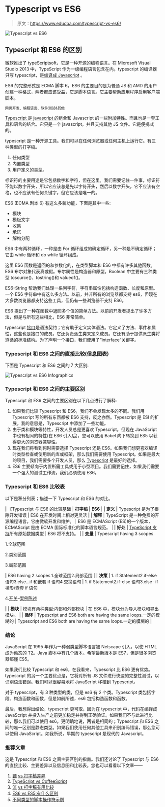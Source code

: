 # Typescript vs ES6

> 原文：<https://www.educba.com/typescript-vs-es6/>

![Typescript vs ES6](img/ea220f4509de774423ec518891e5d07d.png)



## Typescript 和 ES6 的区别

微软推出了 typeScriptsoft，它是一种开源的编程语言。在 Microsoft Visual Studio 2013 中，TypeScript 作为一级编程语言包含在内。typescript 的编译器只写 typescript，是[编译成 Javascript](https://www.educba.com/javascript-interview-questions/) 。

ES6 的完整形式是 ECMA 脚本 6。ES6 的主要目的是为普通 JS 和 AMD 的用户创建一种格式，两者都应该受益，它是脚本语言。它主要帮助应用程序启用客户端脚本。

<small>网页开发、编程语言、软件测试&其他</small>

[Typescript 是 javascript 的](https://www.educba.com/what-is-typescript/)组合和 Javascript 的一些[附加特性](https://www.educba.com/features-of-javascript/)。而且也是一套工具和语言的结合。它只是一个 javascript，并且支持其他 JS 文件。它是便携式的。

typescript 是一种开源工具。我们可以在任何浏览器或任何主机上运行它。有三种类型的打字稿。

1.  任何类型
2.  内置类型
3.  用户定义的类型。

标识符的主要用途是它包括数字和字符，但在这里，我们需要记住一件事，标识符不能以数字开头，所以它应该总是先以字符开头，然后以数字开头。它不应该有空格，也不应该有任何关键字，但它应该是唯一的。

ES6 (ECMA 剧本 6) 有这么多新功能，下面是其中一些:

*   模块
*   模板文字
*   收集
*   承诺
*   解构分配

ES6 中有两种循环，一种是由 For 循环组成的确定循环，另一种是不确定循环；它由 while 循环和 do while 循环组成。

这里 ES6 函数是返回的和参数化的，在类型脚本和 ES6 中都有许多其他函数。ES6 布尔对象代表真或假。布尔属性是构造器和原型。Boolean 中主要有三种类型 tosource()、tostring()和 valueof()。

ES6-String 帮助我们处理一系列字符，字符串属性包括构造函数、长度和原型。一个 ES6 字符串中有这么多方法。以前，并非所有的浏览器都支持 es6，但现在大多数浏览器都支持这些工具，但仍有一些浏览器不支持 ES6。

ES6 提出了一种在函数中返回多个值的简单方法。以前的开发者提出了许多方法，但是与所有这些相比，ES6 非常简单。

typescript [接口](https://www.educba.com/typescript-interface-vs-class/)是语法契约；它有助于定义实体语法。它定义了方法、事件和属性，这些也是接口的成员。它还负责派生类来定义成员。它还有助于提供派生类将遵循的标准结构。为了声明一个接口，我们使用了“interface”关键字。

### Typescript 和 ES6 之间的直接比较(信息图表)

下面是 Typescript 和 ES6 之间的 7 大区别:

![Typescript vs ES6 Infographics](img/c2dd44348a356125da16481066825667.png)



### Typescript 和 ES6 之间的主要区别

Typescript 和 ES6 之间的主要区别在以下几点进行了解释:

1.  如果我们比较 Typescript 和 ES6，我们不会发现太多的不同。我们用 Typescript 写的所有东西都被 ES6 支持，反之亦然。Typescript 是 ESI 的扩展。我的意思是，Typescript 中添加了一些功能。
2.  由于类和模块等特性，开发人员总是更喜欢 Typescript，但现在 JavaScript 中也有相同的特性(在 ES6 引入后)，您可以使用 Babel 向下转换到 ES5 以获得更大的浏览器兼容性。
3.  现在我们将看到何时需要选择 Typescript 还是 ES6。如果我们想更喜欢编译时类型检查或使用新的库或框架，那么我们需要使用 Typescript。如果是最大的项目，我们需要多个开发人员，那么 [Typescript](https://www.educba.com/install-typescript/) 是最好的选择。
4.  ES6 主要倾向于内置所需工具或用于小型项目。我们需要记住，如果我们需要一个强大的测试工作流，我们必须使用 ES6。

### Typescript 和 ES6 比较表

以下是积分列表；描述一下 Typescript 和 ES6 的对比。

| 【Typescript 与 ES6 的比较基础 | **打字稿** | **ES6** |
| **定义** | Typescript 是为了根除开发错误 | ES6 在开发时间上相对更灵活 |
| **解释** | TypeScript 是一种免费的开源编程语言。它由微软开发和维护。 | ES6 是 ECMAScript (ES)的一个版本，ECMAScript 是由 ECMA 国际标准化的脚本语言规范。 |
| **好处** | [TypeScript 支持](https://www.educba.com/typescript-versions/)所有原始数据类型 | ES6 将不支持。 |
| **变量** | Typescript having 3 scopes.

1.全球范围

2.类别范围

3.局部范围

 | ES6 having 2 scopes.1.全球范围2.局部范围 |
| **决策** | 1\. if Statement2.if-else 语句3.else…if 和嵌套 if 语句4.交换语句 | 1\. if Statement2.if-else 语句3.else- if 梯形/嵌套 if 语句

4.[开关](https://www.tutorialspoint.com/es6/es6_switch_case_statement.htm)–[案例陈述](https://www.tutorialspoint.com/es6/es6_switch_case_statement.htm)

 |
| **模块** | 模块有两种类型:内部和外部模块 | 在 ES6 中，模块分为导入模块和导出模块。 |
| **循环** | Typescript and ES6 both are having the same loops.一定的模糊的 | Typescript and ES6 both are having the same loops.一定的模糊的 |

### 结论

JavaScript 在 1995 年作为一种弱类型脚本语言被 Netscape 引入，以使 HTML 成为动态的 T2。Java 脚本中有几个版本。希望最新版本是 ES7，但是很多浏览器都懂 ES5。

如果我们比较 Typescript 和 es6，在我看来，Typescript 比 ES6 更有优势。typescript 的另一个主要优点是，它将对所有 JS 文件进行快速的完整性测试，以识别语法错误。我们可以很容易地将 JavaScript 移植到 Typescript。

对于 typescript，有 3 种类型的类，但是 es6 有 2 个类。Typescript 类包括字段、构造函数和函数，但是如前所述，es6 包括构造函数和函数。

最后，我想得出结论，typescript 更可取，因为在 typescript 中，代码在编译成 JavaScript 并投入生产之前更加稳定并得到正确验证。如果我们不与此进行比较，那么我们可以使用 es6，更明确地说，两者是相同的；Typescript 和 ES6 之间的唯一区别是静态类型。如果我们使用任何其他工具来识别编码错误，那么您可以使用 JavaScript。如我所说，早期的 typescript 是现代的 Javascript。

### 推荐文章

这是 Typescript 和 ES6 之间主要区别的指南。我们还讨论了 Typescript 与 ES6 的直接比较、主要差异以及信息图和比较表。您也可以看看以下文章——

1.  [镖](https://www.educba.com/typescript-vs-dart/) [vs 打字稿差异](https://www.educba.com/typescript-vs-dart/)
2.  [TypeScript vs CoffeeScript](https://www.educba.com/typescript-vs-coffeescript/)
3.  [流](https://www.educba.com/typescript-vs-flow/) [vs 打字稿有用比较](https://www.educba.com/typescript-vs-flow/)
4.  [ES6 vs ES5:有什么区别](https://www.educba.com/es6-vs-es5/)
5.  [不同类型的脚本操作符示例](https://www.educba.com/typescript-operators/)





